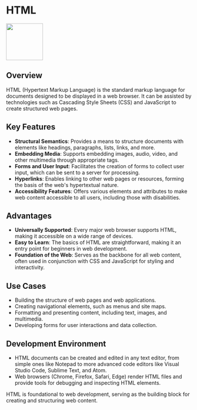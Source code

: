# HTML

<img src="https://upload.wikimedia.org/wikipedia/commons/6/61/HTML5_logo_and_wordmark.svg" height="100">

## Overview

HTML (Hypertext Markup Language) is the standard markup language for documents designed to be displayed in a web browser. It can be assisted by technologies such as Cascading Style Sheets (CSS) and JavaScript to create structured web pages.

## Key Features

- **Structural Semantics**: Provides a means to structure documents with elements like headings, paragraphs, lists, links, and more.
- **Embedding Media**: Supports embedding images, audio, video, and other multimedia through appropriate tags.
- **Forms and User Input**: Facilitates the creation of forms to collect user input, which can be sent to a server for processing.
- **Hyperlinks**: Enables linking to other web pages or resources, forming the basis of the web's hypertextual nature.
- **Accessibility Features**: Offers various elements and attributes to make web content accessible to all users, including those with disabilities.

## Advantages

- **Universally Supported**: Every major web browser supports HTML, making it accessible on a wide range of devices.
- **Easy to Learn**: The basics of HTML are straightforward, making it an entry point for beginners in web development.
- **Foundation of the Web**: Serves as the backbone for all web content, often used in conjunction with CSS and JavaScript for styling and interactivity.

## Use Cases

- Building the structure of web pages and web applications.
- Creating navigational elements, such as menus and site maps.
- Formatting and presenting content, including text, images, and multimedia.
- Developing forms for user interactions and data collection.

## Development Environment

- HTML documents can be created and edited in any text editor, from simple ones like Notepad to more advanced code editors like Visual Studio Code, Sublime Text, and Atom.
- Web browsers (Chrome, Firefox, Safari, Edge) render HTML files and provide tools for debugging and inspecting HTML elements.

HTML is foundational to web development, serving as the building block for creating and structuring web content.
